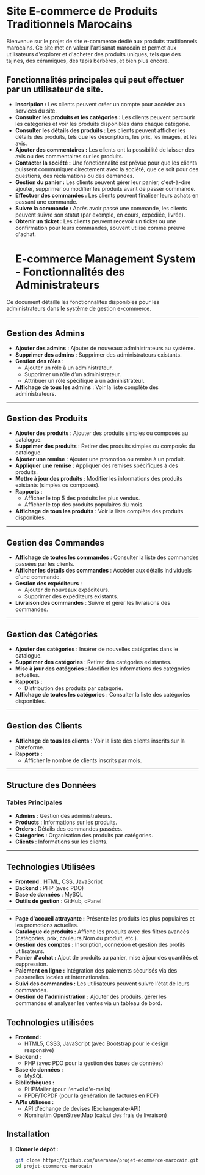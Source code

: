 # Site E-commerce de Produits Traditionnels Marocains

Bienvenue sur le projet de site e-commerce dédié aux produits traditionnels marocains. Ce site met en valeur l'artisanat marocain et permet aux utilisateurs d'explorer et d'acheter des produits uniques, tels que des tajines, des céramiques, des tapis berbères, et bien plus encore.

## Fonctionnalités principales qui peut effectuer par un utilisateur de site.
- **Inscription :** Les clients peuvent créer un compte pour accéder aux services du site.
- **Consulter les produits et les catégories :** Les clients peuvent parcourir les catégories et voir les produits disponibles dans chaque catégorie.
- **Consulter les détails des produits :** Les clients peuvent afficher les détails des produits, tels que les descriptions, les prix, les images, et les avis.
- **Ajouter des commentaires :** Les clients ont la possibilité de laisser des avis ou des commentaires sur les produits.
- **Contacter la société :** Une fonctionnalité est prévue pour que les clients puissent communiquer directement avec la société, que ce soit pour des questions, des réclamations ou des demandes.
- **Gestion du panier :** Les clients peuvent gérer leur panier, c'est-à-dire ajouter, supprimer ou modifier les produits avant de passer commande.
- **Effectuer des commandes :** Les clients peuvent finaliser leurs achats en passant une commande.
- **Suivre la commande :** Après avoir passé une commande, les clients peuvent suivre son statut (par exemple, en cours, expédiée, livrée).
- **Obtenir un ticket :** Les clients peuvent recevoir un ticket ou une confirmation pour leurs commandes, souvent utilisé comme preuve d'achat.
  # E-commerce Management System - Fonctionnalités des Administrateurs

Ce document détaille les fonctionnalités disponibles pour les administrateurs dans le système de gestion e-commerce.

---

## Gestion des Admins

- **Ajouter des admins** : Ajouter de nouveaux administrateurs au système.
- **Supprimer des admins** : Supprimer des administrateurs existants.
- **Gestion des rôles** :
  - Ajouter un rôle à un administrateur.
  - Supprimer un rôle d’un administrateur.
  - Attribuer un rôle spécifique à un administrateur.
- **Affichage de tous les admins** : Voir la liste complète des administrateurs.

---

## Gestion des Produits

- **Ajouter des produits** : Ajouter des produits simples ou composés au catalogue.
- **Supprimer des produits** : Retirer des produits simples ou composés du catalogue.
- **Ajouter une remise** : Ajouter une promotion ou remise à un produit.
- **Appliquer une remise** : Appliquer des remises spécifiques à des produits.
- **Mettre à jour des produits** : Modifier les informations des produits existants (simples ou composés).
- **Rapports** :
  - Afficher le top 5 des produits les plus vendus.
  - Afficher le top des produits populaires du mois.
- **Affichage de tous les produits** : Voir la liste complète des produits disponibles.

---

## Gestion des Commandes

- **Affichage de toutes les commandes** : Consulter la liste des commandes passées par les clients.
- **Afficher les détails des commandes** : Accéder aux détails individuels d'une commande.
- **Gestion des expéditeurs** :
  - Ajouter de nouveaux expéditeurs.
  - Supprimer des expéditeurs existants.
- **Livraison des commandes** : Suivre et gérer les livraisons des commandes.

---

## Gestion des Catégories

- **Ajouter des catégories** : Insérer de nouvelles catégories dans le catalogue.
- **Supprimer des catégories** : Retirer des catégories existantes.
- **Mise à jour des catégories** : Modifier les informations des catégories actuelles.
- **Rapports** :
  - Distribution des produits par catégorie.
- **Affichage de toutes les catégories** : Consulter la liste des catégories disponibles.

---

## Gestion des Clients

- **Affichage de tous les clients** : Voir la liste des clients inscrits sur la plateforme.
- **Rapports** :
  - Afficher le nombre de clients inscrits par mois.

---

## Structure des Données

### Tables Principales
- **Admins** : Gestion des administrateurs.
- **Products** : Informations sur les produits.
- **Orders** : Détails des commandes passées.
- **Categories** : Organisation des produits par catégories.
- **Clients** : Informations sur les clients.

---

## Technologies Utilisées

- **Frontend** : HTML, CSS, JavaScript
- **Backend** : PHP (avec PDO)
- **Base de données** : MySQL
- **Outils de gestion** : GitHub, cPanel

---




- **Page d'accueil attrayante :** Présente les produits les plus populaires et les promotions actuelles.
- **Catalogue de produits :** Affiche les produits avec des filtres avancés (catégories, prix, couleurs,Nom du produit, etc.).
- **Gestion des comptes :** Inscription, connexion et gestion des profils utilisateurs.
- **Panier d'achat :** Ajout de produits au panier, mise à jour des quantités et suppression.
- **Paiement en ligne :** Intégration des paiements sécurisés via des passerelles locales et internationales.
- **Suivi des commandes :** Les utilisateurs peuvent suivre l'état de leurs commandes.
- **Gestion de l'administration :** Ajouter des produits, gérer les commandes et analyser les ventes via un tableau de bord.

## Technologies utilisées

- **Frontend :**
  - HTML5, CSS3, JavaScript (avec Bootstrap pour le design responsive)
- **Backend :**
  - PHP (avec PDO pour la gestion des bases de données)
- **Base de données :**
  - MySQL
- **Bibliothèques :**
  - PHPMailer (pour l'envoi d'e-mails)
  - FPDF/TCPDF (pour la génération de factures en PDF)
- **APIs utilisées :**
  - API d'échange de devises (Exchangerate-API)
  - Nominatim OpenStreetMap (calcul des frais de livraison)

## Installation

1. **Cloner le dépôt :**
   ```bash
   git clone https://github.com/username/projet-ecommerce-marocain.git
   cd projet-ecommerce-marocain

